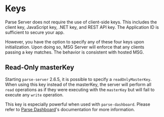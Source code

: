 # Keys

Parse Server does not require the use of client-side keys. This includes the client key, JavaScript key, .NET key, and REST API key. The Application ID is sufficient to secure your app.

However, you have the option to specify any of these four keys upon initialization. Upon doing so, MSG Server will enforce that any clients passing a key matches. The behavior is consistent with hosted MSG.

## Read-Only masterKey

Starting `parse-server` 2.6.5, it is possible to specify a `readOnlyMasterKey`. When using this key instead of the masterKey, the server will perform all `read` operations as if they were executing with the `masterKey` but will fail to execute any `write` operation.

This key is especially powerful when used with `parse-dashboard`. Please refer to [Parse Dashboard](https://github.com/parse-community/parse-dashboard/)'s documentation for more information.
